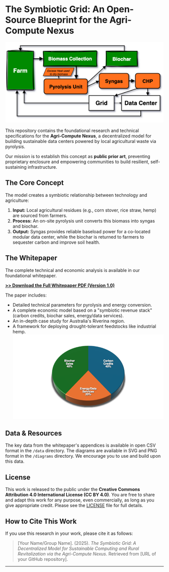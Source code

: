 # The Symbiotic Grid: An Open-Source Blueprint for the Agri-Compute Nexus

![System Architecture Diagram](diagrams/system_architecture.png)

This repository contains the foundational research and technical specifications for the **Agri-Compute Nexus**, a decentralized model for building sustainable data centers powered by local agricultural waste via pyrolysis.

Our mission is to establish this concept as **public prior art**, preventing proprietary enclosure and empowering communities to build resilient, self-sustaining infrastructure.

## The Core Concept

The model creates a symbiotic relationship between technology and agriculture:
1.  **Input:** Local agricultural residues (e.g., corn stover, rice straw, hemp) are sourced from farmers.
2.  **Process:** An on-site pyrolysis unit converts this biomass into syngas and biochar.
3.  **Output:** Syngas provides reliable baseload power for a co-located modular data center, while the biochar is returned to farmers to sequester carbon and improve soil health.

## The Whitepaper

The complete technical and economic analysis is available in our foundational whitepaper.

**[>> Download the Full Whitepaper PDF (Version 1.0)](whitepaper/Symbiotic-Grid_v09.pdf)**

The paper includes:
- Detailed technical parameters for pyrolysis and energy conversion.
- A complete economic model based on a "symbiotic revenue stack" (carbon credits, biochar sales, energy/data services).
- An in-depth case study for Australia's Riverina region.
- A framework for deploying drought-tolerant feedstocks like industrial hemp.
![Revenue Stack](diagrams/revenue_stack.png)

## Data & Resources

The key data from the whitepaper's appendices is available in open CSV format in the `/data` directory. The diagrams are available in SVG and PNG format in the `/diagrams` directory. We encourage you to use and build upon this data.

## License

This work is released to the public under the **Creative Commons Attribution 4.0 International License (CC BY 4.0)**. You are free to share and adapt this work for any purpose, even commercially, as long as you give appropriate credit. Please see the [LICENSE](LICENSE) file for full details.

## How to Cite This Work

If you use this research in your work, please cite it as follows:

> [Your Name/Group Name]. (2025). *The Symbiotic Grid: A Decentralized Model for Sustainable Computing and Rural Revitalization via the Agri-Compute Nexus*. Retrieved from [URL of your GitHub repository].

---
